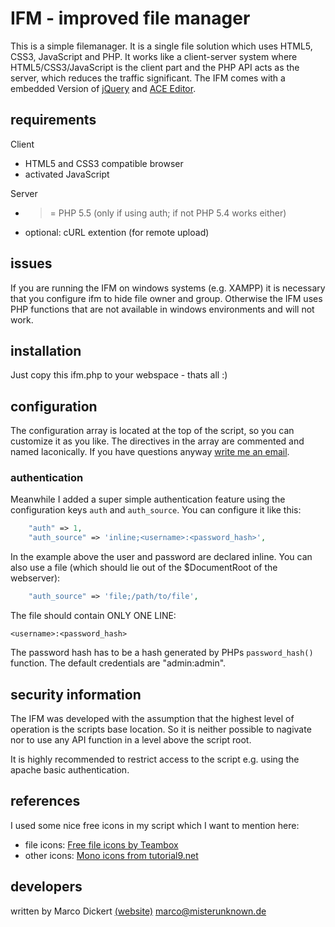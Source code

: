# IFM - improved file manager
This is a simple filemanager. It is a single file solution which uses HTML5, CSS3, JavaScript and PHP. It works like a client-server system where HTML5/CSS3/JavaScript is the client part and the PHP API acts as the server, which reduces the traffic significant.
The IFM comes with a embedded Version of [jQuery](http://jquery.com) and [ACE Editor](http://ace.c9.io).

## requirements
Client
  * HTML5 and CSS3 compatible browser
  * activated JavaScript

Server
  * >= PHP 5.5 (only if using auth; if not PHP 5.4 works either)
  * optional: cURL extention (for remote upload)

## issues
If you are running the IFM on windows systems (e.g. XAMPP) it is necessary that you configure ifm to hide file owner and group. Otherwise the IFM uses PHP functions that are not available in windows environments and will not work.

## installation
Just copy this ifm.php to your webspace - thats all :)

## configuration
The configuration array is located at the top of the script, so you can customize it as you like. The directives in the array are commented and named laconically. If you have questions anyway [write me an email](mailto:marco@misterunknown.de).
### authentication
Meanwhile I added a super simple authentication feature using the configuration keys `auth` and `auth_source`. You can configure it like this:
```php
    "auth" => 1,
    "auth_source" => 'inline;<username>:<password_hash>',
```
In the example above the user and password are declared inline. You can also use a file (which should lie out of the $DocumentRoot of the webserver):
```php
	"auth_source" => 'file;/path/to/file',
```
The file should contain ONLY ONE LINE:
```
<username>:<password_hash>
```
The password hash has to be a hash generated by PHPs `password_hash()` function. The default credentials are "admin:admin".


## security information
The IFM was developed with the assumption that the highest level of operation is the scripts base location. So it is neither possible to nagivate nor to use any API function in a level above the script root.

It is highly recommended to restrict access to the script e.g. using the apache basic authentication.

## references
I used some nice free icons in my script which I want to mention here:
  * file icons: [Free file icons by Teambox](https://github.com/teambox/Free-file-icons)
  * other icons: [Mono icons from tutorial9.net](http://www.tutorial9.net/downloads/108-mono-icons-huge-set-of-minimal-icons/)

## developers
written by Marco Dickert [(website)](http://misterunknown.de) marco@misterunknown.de
